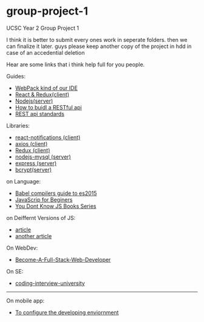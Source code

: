 # group-project-1
UCSC Year 2 Group Project 1

I think it is better to submit every ones work in seperate folders.
then we can finalize it later.
guys please keep another copy of the project in hdd in case of an accedential deletion




Hear are some links that i think help full for you people.


Guides:
* [WebPack kind of our IDE](https://www.youtube.com/watch?v=9kJVYpOqcVU)
* [React & Redux(client)](https://www.youtube.com/watch?v=MhkGQAoc7bc&list=PLoYCgNOIyGABj2GQSlDRjgvXtqfDxKm5b)
* [Nodejs(server)](https://www.youtube.com/watch?v=xT2AvjQ7q9E)
* [How to buidl a RESTful api](http://scottksmith.com/blog/2014/05/02/building-restful-apis-with-node/)
* [REST api standards](https://en.wikipedia.org/wiki/Representational_state_transfer#Relationship_between_URL_and_HTTP_methods)

Libraries:
* [react-notifications (client)](https://www.npmjs.com/package/react-notifications)
* [axios (client)](https://www.npmjs.com/package/axios)
* [Redux (client)](http://redux.js.org/)
* [nodejs-mysql (server)](https://www.npmjs.com/package/nodejs-mysql)
* [express (server)](https://www.npmjs.com/package/express)
* [bcrypt(server)](https://www.npmjs.com/package/bcrypt-nodejs)

on Language:
* [Babel compilers guide to es2015](https://babeljs.io/learn-es2015/)
* [JavaScrip for Beginers](https://codeburst.io/javascript-for-beginners-a-new-series-22762d8e5c42)
* [You Dont Know JS Books Series](https://github.com/getify/You-Dont-Know-JS)

on Deiffernt Versions of JS:
* [article](https://bytearcher.com/articles/es6-vs-es2015-name/)
* [another article](https://benmccormick.org/2015/09/14/es5-es6-es2016-es-next-whats-going-on-with-javascript-versioning/)

On WebDev:
* [Become-A-Full-Stack-Web-Developer](https://github.com/bmorelli25/Become-A-Full-Stack-Web-Developer)

On SE:
* [coding-interview-university](https://github.com/jwasham/coding-interview-university)


----------------------------------------------------------------------------------------------------------------------------------
On mobile app:
* [To configure the developing enviornment](https://facebook.github.io/react-native/docs/getting-started.html)
